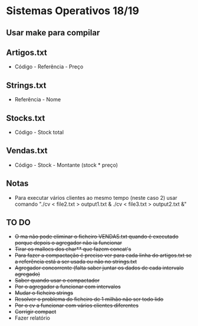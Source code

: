 # Sistemas Operativos 18/19

## Usar make para compilar

## Artigos.txt

* Código - Referência - Preço  

## Strings.txt

* Referência - Nome

## Stocks.txt

* Código - Stock total

## Vendas.txt

* Código - Stock - Montante (stock * preço)

## Notas

* Para executar vários clientes ao mesmo tempo (neste caso 2) usar comando "./cv < file2.txt > output1.txt & ./cv < file3.txt > output2.txt &"

## TO DO

* ~~O ma não pode eliminar o ficheiro VENDAS.txt quando é executado porque depois o agregador não ia funcionar~~
* ~~Tirar os mallocs dos char** que fazem concat's~~
* ~~Para fazer a compactação é preciso ver para cada linha do artigos.txt se a referência está a ser usada ou não no strings.txt~~
* ~~Agregador concorrente (falta saber juntar os dados de cada intervalo agregado)~~
* ~~Saber quando usar o compactador~~
* ~~Por o agregador a funcionar com intervalos~~
* ~~Mudar o ficheiro strings~~
* ~~Resolver o problema do ficheiro de 1 milhão não ser todo lido~~
* ~~Por o cv a funcionar com vários clientes diferentes~~
* ~~Corrigir compact~~
* Fazer relatório